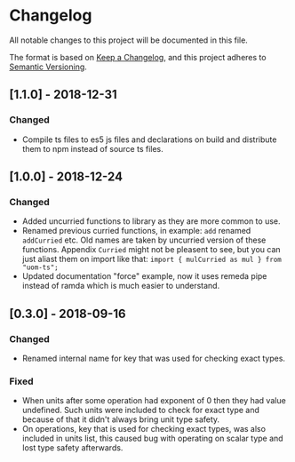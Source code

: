 # Changelog
All notable changes to this project will be documented in this file.

The format is based on [Keep a Changelog](https://keepachangelog.com/en/1.0.0/),
and this project adheres to [Semantic Versioning](https://semver.org/spec/v2.0.0.html).

## [1.1.0] - 2018-12-31

### Changed
- Compile ts files to es5 js files and declarations on build and distribute them to npm instead of source ts files.

## [1.0.0] - 2018-12-24

### Changed
- Added uncurried functions to library as they are more common to use.
- Renamed previous curried functions, in example: `add` renamed `addCurried` etc. Old names are taken by uncurried
version of these functions. Appendix `Curried` might not be pleasent to see, but you can just aliast them on import
like that: `import { mulCurried as mul } from "uom-ts";`
- Updated documentation "force" example, now it uses remeda pipe instead of ramda which is much easier to understand.

## [0.3.0] - 2018-09-16

### Changed
- Renamed internal name for key that was used for checking exact types.

### Fixed
- When units after some operation had exponent of 0 then they had value undefined. Such units were included to
    check for exact type and because of that it didn't always bring unit type safety.
- On operations, key that is used for checking exact types, was also included in units list, this caused bug with
operating on scalar type and lost type safety afterwards.
